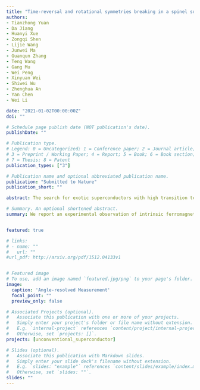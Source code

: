 ```yaml
---
title: "Time-reversal and rotational symmetries breaking in a spinel superconductor"
authors:
- Tianzhong Yuan
- Da Jiang
- Huanyi Xue
- Zongqi Shen
- Lijie Wang
- Junwei Ma
- Guanqun Zhang
- Teng Wang
- Gang Mu
- Wei Peng
- Xinyuan Wei
- Shiwei Wu
- Zhenghua An
- Yan Chen
- Wei Li

date: "2021-01-02T00:00:00Z"
doi: ""

# Schedule page publish date (NOT publication's date).
publishDate: ""

# Publication type.
# Legend: 0 = Uncategorized; 1 = Conference paper; 2 = Journal article;
# 3 = Preprint / Working Paper; 4 = Report; 5 = Book; 6 = Book section;
# 7 = Thesis; 8 = Patent
publication_types: ["3"]

# Publication name and optional abbreviated publication name.
publication: "Submitted to Nature"
publication_short: ""

abstract: The search for exotic superconductors with high transition temperature ($T_{C}$) is a challenging task in condensed matter physics and materials science. Among them, the ferromagnetic superconductors with time-reversal symmetry breaking could display intrinsic coexistence of ferromagnetism and superconductivity, and has been extensively discussed in heavy fermions and non-centrosymmetric compounds. The correlation between ferromagnetism and superconductivity in these materials, however, remains elusive. Here, we report an experimental observation of intrinsic ferromagnetic superconductivity in high quality spinel oxide $LiTi_{2}O_{4}$ thin films. The spontaneous ferromagnetism with time-reversal symmetry breaking is found to coincide with the onset of superconductivity at $T_{C}$ of 13 K. Furthermore, spontaneous rotational symmetry breaking from four-fold to two-fold is also observed at the verge of its superconductivity in angular resolved transverse electrical resistance. These experimental findings suggest that $LiTi_{2}O_{4}$ is an unconventional superconductor with non-unitary triplet pairing. Our work sheds new light into exploring the interplay between magnetism and superconductivity in unconventional superconductors.

# Summary. An optional shortened abstract.
summary: We report an experimental observation of intrinsic ferromagnetic superconductivity and spontaneous rotational symmetry breaking in high quality spinel oxide $LiTi_{2}O_{4}$ thin films.


featured: true

# links:
# - name: ""
#   url: ""
#url_pdf: http://arxiv.org/pdf/1512.04133v1


# Featured image
# To use, add an image named `featured.jpg/png` to your page's folder. 
image:
  caption: 'Angle-resolved Measurement'
  focal_point: ""
  preview_only: false

# Associated Projects (optional).
#   Associate this publication with one or more of your projects.
#   Simply enter your project's folder or file name without extension.
#   E.g. `internal-project` references `content/project/internal-project/index.md`.
#   Otherwise, set `projects: []`.
projects: [unconventional_superconductor]

# Slides (optional).
#   Associate this publication with Markdown slides.
#   Simply enter your slide deck's filename without extension.
#   E.g. `slides: "example"` references `content/slides/example/index.md`.
#   Otherwise, set `slides: ""`.
slides: ""
---
```

